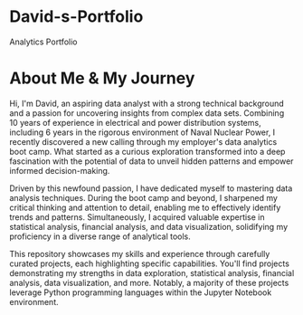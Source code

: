 # David-s-Portfolio
Analytics Portfolio

# About Me & My Journey
Hi, I'm David, an aspiring data analyst with a strong technical background and a passion for uncovering insights from complex data sets. Combining 10 years of experience in electrical and power distribution systems, including 6 years in the rigorous environment of Naval Nuclear Power, I recently discovered a new calling through my employer's data analytics boot camp. What started as a curious exploration transformed into a deep fascination with the potential of data to unveil hidden patterns and empower informed decision-making.

Driven by this newfound passion, I have dedicated myself to mastering data analysis techniques. During the boot camp and beyond, I sharpened my critical thinking and attention to detail, enabling me to effectively identify trends and patterns. Simultaneously, I acquired valuable expertise in statistical analysis, financial analysis, and data visualization, solidifying my proficiency in a diverse range of analytical tools.

This repository showcases my skills and experience through carefully curated projects, each highlighting specific capabilities. You'll find projects demonstrating my strengths in data exploration, statistical analysis, financial analysis, data visualization, and more. Notably, a majority of these projects leverage Python programming languages within the Jupyter Notebook environment.
